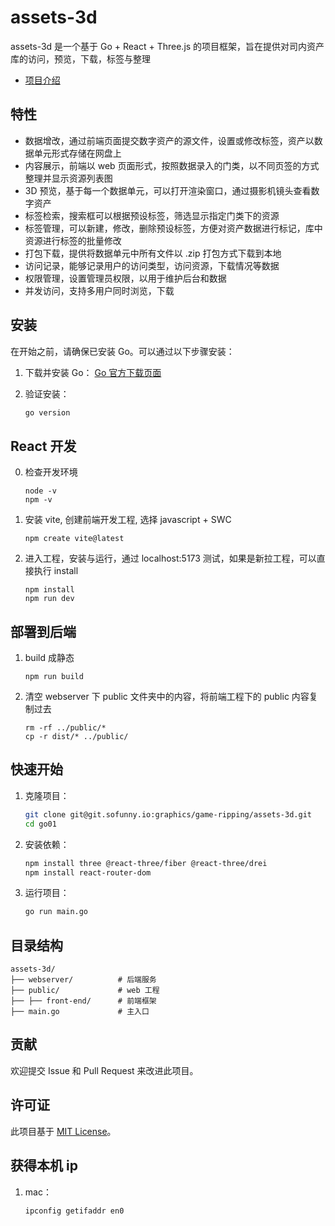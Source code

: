 # assets-3d

assets-3d 是一个基于 Go + React + Three.js 的项目框架，旨在提供对司内资产库的访问，预览，下载，标签与整理
- [项目介绍](https://sofunny.feishu.cn/docx/YaGBd5gFpovgV6xIB0ScEBF8nnh)

## 特性
- 数据增改，通过前端页面提交数字资产的源文件，设置或修改标签，资产以数据单元形式存储在网盘上
- 内容展示，前端以 web 页面形式，按照数据录入的门类，以不同页签的方式整理并显示资源列表图
- 3D 预览，基于每一个数据单元，可以打开渲染窗口，通过摄影机镜头查看数字资产
- 标签检索，搜索框可以根据预设标签，筛选显示指定门类下的资源
- 标签管理，可以新建，修改，删除预设标签，方便对资产数据进行标记，库中资源进行标签的批量修改
- 打包下载，提供将数据单元中所有文件以 .zip 打包方式下载到本地
- 访问记录，能够记录用户的访问类型，访问资源，下载情况等数据
- 权限管理，设置管理员权限，以用于维护后台和数据
- 并发访问，支持多用户同时浏览，下载

## 安装

在开始之前，请确保已安装 Go。可以通过以下步骤安装：

1. 下载并安装 Go：
    [Go 官方下载页面](https://golang.org/dl/)

2. 验证安装：
    ```bash
    go version
    ```

## React 开发
0. 检查开发环境
    ```
    node -v
    npm -v
    ```
1. 安装 vite, 创建前端开发工程, 选择 javascript + SWC
    ```
    npm create vite@latest
    ```
2. 进入工程，安装与运行，通过 localhost:5173 测试，如果是新拉工程，可以直接执行 install
    ```
    npm install
    npm run dev
    ```

## 部署到后端
1. build 成静态
    ```
    npm run build
    ```
2. 清空 webserver 下 public 文件夹中的内容，将前端工程下的 public 内容复制过去
    ```
    rm -rf ../public/*
    cp -r dist/* ../public/
    ```

## 快速开始

1. 克隆项目：
    ```bash
    git clone git@git.sofunny.io:graphics/game-ripping/assets-3d.git
    cd go01
    ```

2. 安装依赖：
    ```bash
    npm install three @react-three/fiber @react-three/drei
    npm install react-router-dom
    ```

3. 运行项目：
    ```bash
    go run main.go
    ```

## 目录结构

```
assets-3d/
├── webserver/          # 后端服务
├── public/             # web 工程
├── ├── front-end/      # 前端框架
├── main.go             # 主入口
```

## 贡献

欢迎提交 Issue 和 Pull Request 来改进此项目。

## 许可证

此项目基于 [MIT License](LICENSE)。

## 获得本机 ip

1. mac：
    ```bash
    ipconfig getifaddr en0
    ```